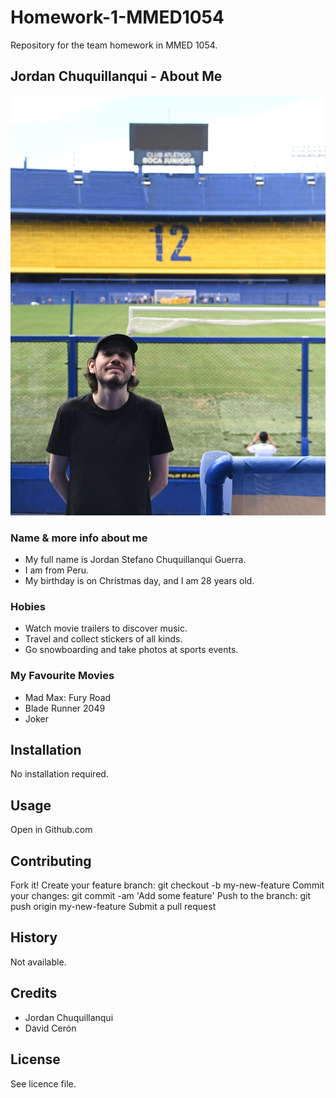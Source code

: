 # Homework-1-MMED1054
Repository for the team homework in MMED 1054.


## Jordan Chuquillanqui - About Me

![Image](images/Boca.jpg)

### Name & more info about me

- My full name is Jordan Stefano Chuquillanqui Guerra.
- I am from Peru.
- My birthday is on Christmas day, and I am 28 years old.

### Hobies

- Watch movie trailers to discover music.
- Travel and collect stickers of all kinds.
- Go snowboarding and take photos at sports events.

### My Favourite Movies

- Mad Max: Fury Road
- Blade Runner 2049
- Joker

## Installation
No installation required.

## Usage
Open in Github.com

## Contributing
Fork it!
Create your feature branch: git checkout -b my-new-feature
Commit your changes: git commit -am 'Add some feature'
Push to the branch: git push origin my-new-feature
Submit a pull request

## History
Not available.

## Credits
- Jordan Chuquillanqui
- David Cerón

## License
See licence file.